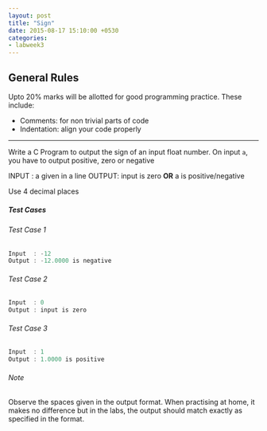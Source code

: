 ```yaml
---
layout: post
title: "Sign"
date: 2015-08-17 15:10:00 +0530
categories:
- labweek3
---
```


## General Rules
Upto 20% marks will be allotted for good programming practice. These
include:

* Comments: for non trivial parts of code
* Indentation: align your code properly

---

Write a C Program to output the sign of an input float number.
On input `a`, you have to output positive, zero or negative

INPUT : a given in a line
OUTPUT: input is zero **OR** a is positive/negative

Use 4 decimal places

##### Test Cases

###### Test Case 1

``` c
Input  : -12
Output : -12.0000 is negative
```

###### Test Case 2

``` c
Input  : 0
Output : input is zero
```

###### Test Case 3

``` c
Input  : 1
Output : 1.0000 is positive
```

###### Note
Observe the spaces given in the output format. When practising at home,
it makes no difference but in the labs, the output should match exactly
as specified in the format.
